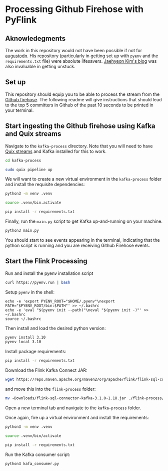 # Processing Github Firehose with PyFlink

## Aknowledegments

The work in this repository would not have been possible if not for [augustodn](https://github.com/augustodn/pyflink-iot-alerts). His repository (particularly in getting set up with `pyenv` and the `requirements.txt` file) were absolute lifesavers. [Jaehyeon Kim's blog](http://jaehyeon.me/blog/2023-08-17-getting-started-with-pyflink-on-aws-part-1/#source-data) was also invaluable in getting unstuck.

## Set up

This repository should equip you to be able to process the stream from the [Github firehose](https://github-firehose.libraries.io/). The following readme will give instructions that should lead to the top 5 committers in Github of the past 10 seconds to be printed in your terminal.

## Start ingesting the Github firehose using Kafka and Quix streams

Navigate to the `kafka-process` directory. Note that you will need to have [Quix streams](https://quix.io/get-started-with-quix-streams) and Kafka installed for this to work.

```bash
cd kafka-process

sudo quix pipeline up
```

We will want to create a new virtual environment in the `kafka-process` folder and install the requisite dependencies:

```bash
python3 -m venv .venv

source .venv/bin.activate

pip install -r requirements.txt
```

Finally, run the `main.py` script to get Kafka up-and-running on your machine.

```bash
python3 main.py
```

You should start to see events appearing in the terminal, indicating that the python script is running and you are receiving Github Firehose events.

## Start the Flink Processing

Run and install the pyenv installation script

```bash
curl https://pyenv.run | bash
```

Setup `pyenv` in the shell:

```
echo -e 'export PYENV_ROOT="$HOME/.pyenv"\nexport PATH="$PYENV_ROOT/bin:$PATH"' >> ~/.bashrc
echo -e 'eval "$(pyenv init --path)"\neval "$(pyenv init -)"' >> ~/.bashrc
source ~/.bashrc
```

Then install and load the desired python version:

```bash
pyenv install 3.10
pyenv local 3.10
```

Install package requirements:

```bash
pip install -r requirements.txt
```

Download the Flink Kafka Connect JAR:

```bash
wget https://repo.maven.apache.org/maven2/org/apache/flink/flink-sql-connector-kafka/3.1.0-1.18/flink-sql-connector-kafka-3.1.0-1.18.jar
```

and move this into the `flink-process` folder:

```bash
mv ~Downloads/flink-sql-connector-kafka-3.1.0-1.18.jar ./flink-process/
```

Open a new terminal tab and navigate to the `kafka-process` folder.

Once again, fire up a virtual environment and install the requirements:

```bash
python3 -m venv .venv

source .venv/bin/activate

pip install -r requirements.txt
```

Run the Kafka consumer script:

```bash
python3 kafa_consumer.py
```

